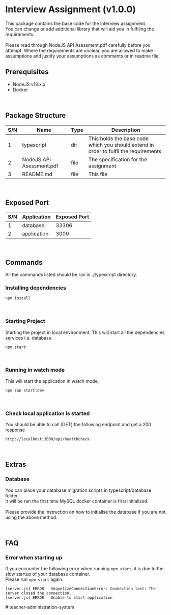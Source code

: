 # Interview Assignment (v1.0.0)

This package contains the base code for the interview assignment.<br>
You can change or add additional library that will aid you in fulfiling the requirements.
<br>
<br>
Please read through NodeJS API Asessment.pdf carefully before you attempt.
Where the requirements are unclear, you are allowed to make assumptions and justify your assumptions as comments or in readme file.

## Prerequisites

- NodeJS v18.x.x
- Docker

<br>

## Package Structure

| S/N | Name                     | Type | Description                                                                          |
| --- | ------------------------ | ---- | ------------------------------------------------------------------------------------ |
| 1   | typescript               | dir  | This holds the base code which you should extend in order to fulfil the requirements |
| 2   | NodeJS API Asessment.pdf | file | The specification for the assignment                                                 |
| 3   | README.md                | file | This file                                                                            |

<br>

## Exposed Port

| S/N | Application | Exposed Port |
| --- | ----------- | ------------ |
| 1   | database    | 33306        |
| 2   | application | 3000         |

<br>

## Commands

All the commands listed should be ran in ./typescript directory.

### Installing dependencies

```bash
npm install
```

<br>

### Starting Project

Starting the project in local environment.
This will start all the dependencies services i.e. database.

```bash
npm start
```

<br>

### Running in watch mode

This will start the application in watch mode.

```bash
npm run start:dev
```

<br>

### Check local application is started

You should be able to call (GET) the following endpoint and get a 200 response

```
http://localhost:3000/api/healthcheck
```

<br>

## Extras

### Database

You can place your database migration scripts in typescript/database folder. <br>
It will be ran the first time MySQL docker container is first initialised. <br><br>
Please provide the instruction on how to initialise the database if you are not using the above method.

<br>

## FAQ

### Error when starting up

If you encounter the following error when running `npm start`, it is due to the slow startup of your database container.<br>
Please run `npm start` again.

```
[server.js]	ERROR	SequelizeConnectionError: Connection lost: The server closed the connection.
[server.js]	ERROR	Unable to start application
```
#   t e a c h e r - a d m i n i s t r a t i o n - s y s t e m  
 